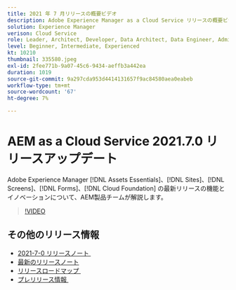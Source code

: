 ```yaml
---
title: 2021 年 7 月リリースの概要ビデオ
description: Adobe Experience Manager as a Cloud Service リリースの概要ビデオ 2021.7.0。
solution: Experience Manager
verison: Cloud Service
role: Leader, Architect, Developer, Data Architect, Data Engineer, Admin, User
level: Beginner, Intermediate, Experienced
kt: 10210
thumbnail: 335580.jpeg
exl-id: 2fee771b-9a07-45c6-9434-aeffb3a442ea
duration: 1019
source-git-commit: 9a297cda953d4414131657f9ac84580aea0eabeb
workflow-type: tm+mt
source-wordcount: '67'
ht-degree: 7%

---
```


# AEM as a Cloud Service 2021.7.0 リリースアップデート

Adobe Experience Manager [!DNL Assets Essentials]、[!DNL Sites]、[!DNL Screens]、[!DNL Forms]、[!DNL Cloud Foundation] の最新リリースの機能とイノベーションについて、AEM製品チームが解説します。

>[!VIDEO](https://video.tv.adobe.com/v/335580/?quality=12&learn=on)

## その他のリリース情報

* [2021-7-0 リリースノート &#x200B;](https://experienceleague.adobe.com/docs/experience-manager-cloud-service/content/release-notes/release-notes/2021/release-notes-2021-7-0.html?lang=ja)
* [最新のリリースノート](https://experienceleague.adobe.com/docs/experience-manager-cloud-service/content/release-notes/home.html?lang=ja)
* [&#x200B; リリースロードマップ &#x200B;](https://experienceleague.adobe.com/docs/experience-manager-release-information/aem-release-updates/update-releases-roadmap.html?lang=ja)
* [&#x200B; プレリリース情報 &#x200B;](https://experienceleague.adobe.com/docs/experience-manager-cloud-service/content/release-notes/prerelease.html?lang=ja)
